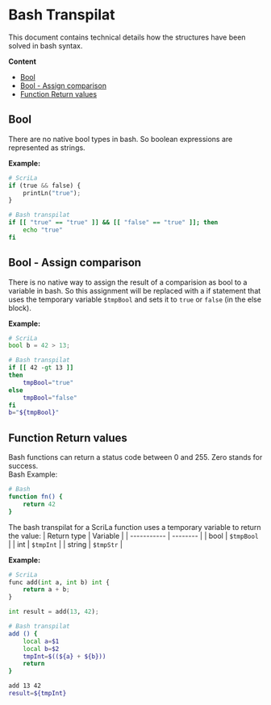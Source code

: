 # Bash Transpilat

This document contains technical details how the structures have been solved in bash syntax.

**Content**
- [Bool](#bool)
- [Bool - Assign comparison](#bool---assign-comparison)
- [Function Return values](#function-return-values)

## Bool
There are no native bool types in bash. So boolean expressions are represented as strings.

**Example:**  
```Python
# ScriLa
if (true && false) {
	printLn("true");
}
```
```bash
# Bash transpilat
if [[ "true" == "true" ]] && [[ "false" == "true" ]]; then
	echo "true"
fi
``` 

## Bool - Assign comparison
There is no native way to assign the result of a comparision as bool to a variable in bash. So this assignment will be replaced with a if statement that uses the temporary variable `$tmpBool` and sets it to `true` or `false` (in the else block).

**Example:**  

```Python
# ScriLa
bool b = 42 > 13;
```
```bash
# Bash transpilat
if [[ 42 -gt 13 ]]
then
	tmpBool="true"
else
	tmpBool="false"
fi
b="${tmpBool}"
```


## Function Return values
Bash functions can return a status code between 0 and 255. Zero stands for success.  
Bash Example:  
```bash
# Bash
function fn() {
    return 42
}
```

The bash transpilat for a ScriLa function uses a temporary variable to return the value:
| Return type | Variable |
| ----------- | -------- |
| bool        | `$tmpBool` |
| int         | `$tmpInt` |
| string      | `$tmpStr` |  

**Example:**  
```Python
# ScriLa
func add(int a, int b) int {
	return a + b;
}

int result = add(13, 42);
```
```bash
# Bash transpilat
add () {
	local a=$1
	local b=$2
	tmpInt=$((${a} + ${b}))
	return
}

add 13 42
result=${tmpInt}
``` 
